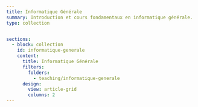 ```yaml
---
title: Informatique Générale
summary: Introduction et cours fondamentaux en informatique générale.
type: collection


sections:
  - block: collection
    id: informatique-generale
    content:
      title: Informatique Générale
      filters:
        folders:
          - teaching/informatique-generale
      design:
        view: article-grid
        columns: 2
---
```

